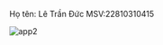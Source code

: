 Họ tên: Lê Trần Đức
MSV:22810310415

![app2](https://github.com/user-attachments/assets/d58d23eb-9255-4fb6-a45d-93025df6c123)
